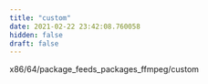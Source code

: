 ```yaml
---
title: "custom"
date: 2021-02-22 23:42:08.760058
hidden: false
draft: false
---
```


x86/64/package_feeds_packages_ffmpeg/custom

